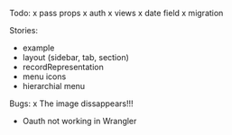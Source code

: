 Todo:
x pass props
x auth
x views
x date field
x migration

Stories:
- example
- layout (sidebar, tab, section)
- recordRepresentation
- menu icons
- hierarchial menu

Bugs:
x The image dissappears!!!
- Oauth not working in Wrangler